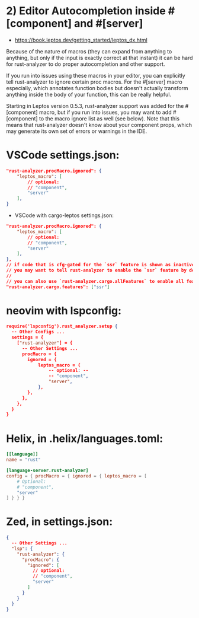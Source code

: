 # 2) Editor Autocompletion inside #[component] and #[server]
- https://book.leptos.dev/getting_started/leptos_dx.html

Because of the nature of macros (they can expand from anything to anything, but only if the input is exactly correct at that instant) it can be hard for rust-analyzer to do proper autocompletion and other support.

If you run into issues using these macros in your editor, you can explicitly tell rust-analyzer to ignore certain proc macros. For the #[server] macro especially, which annotates function bodies but doesn't actually transform anything inside the body of your function, this can be really helpful.

Starting in Leptos version 0.5.3, rust-analyzer support was added for the #[component] macro, but if you run into issues, you may want to add #[component] to the macro ignore list as well (see below). Note that this means that rust-analyzer doesn't know about your component props, which may generate its own set of errors or warnings in the IDE.

# VSCode settings.json:

```json
"rust-analyzer.procMacro.ignored": {
    "leptos_macro": [
        // optional:
        // "component",
        "server"
    ],
}
```

- VSCode with cargo-leptos settings.json:

```json
"rust-analyzer.procMacro.ignored": {
    "leptos_macro": [
        // optional:
        // "component",
        "server"
    ],
},
// if code that is cfg-gated for the `ssr` feature is shown as inactive,
// you may want to tell rust-analyzer to enable the `ssr` feature by default
//
// you can also use `rust-analyzer.cargo.allFeatures` to enable all features
"rust-analyzer.cargo.features": ["ssr"]
```

# neovim with lspconfig:

```json
require('lspconfig').rust_analyzer.setup {
  -- Other Configs ...
  settings = {
    ["rust-analyzer"] = {
      -- Other Settings ...
      procMacro = {
        ignored = {
            leptos_macro = {
                -- optional: --
                -- "component",
                "server",
            },
        },
      },
    },
  }
}
```

# Helix, in .helix/languages.toml:

```toml
[[language]]
name = "rust"

[language-server.rust-analyzer]
config = { procMacro = { ignored = { leptos_macro = [
    # Optional:
    # "component",
    "server"
] } } }
```

# Zed, in settings.json:

```json
{
  -- Other Settings ...
  "lsp": {
    "rust-analyzer": {
      "procMacro": {
        "ignored": [
          // optional:
          // "component",
          "server"
        ]
      }
    }
  }
}
```
